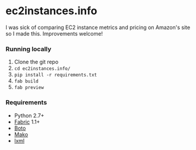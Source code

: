 # ec2instances.info

I was sick of comparing EC2 instance metrics and pricing on Amazon's site so I made this. Improvements welcome!


### Running locally

1. Clone the git repo
2. `cd ec2instances.info/`
3. `pip install -r requirements.txt`
4. `fab build`
5. `fab preview`


### Requirements

- Python 2.7+
- [Fabric](http://docs.fabfile.org/en/1.8/) 1.1+
- [Boto](http://boto.readthedocs.org/en/latest/)
- [Mako](http://www.makotemplates.org/)
- [lxml](http://lxml.de/)